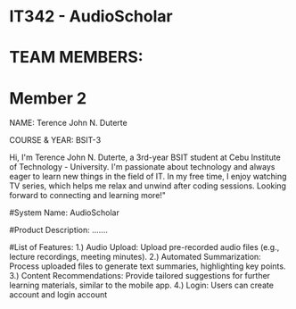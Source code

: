 # IT342 - AudioScholar

# TEAM MEMBERS:

# Member 2
NAME: Terence John N. Duterte

COURSE & YEAR: BSIT-3

Hi, I'm Terence John N. Duterte, a 3rd-year BSIT student at Cebu Institute of Technology - University. I'm passionate about technology and always eager to learn new things in the field of IT. In my free time, I enjoy watching TV series, which helps me relax and unwind after coding sessions. Looking forward to connecting and learning more!"


#System Name: AudioScholar

#Product Description: .......

#List of Features: 
   1.) Audio Upload: Upload pre-recorded audio files (e.g., lecture recordings, meeting minutes).
   2.) Automated Summarization: Process uploaded files to generate text summaries, highlighting key points.
   3.) Content Recommendations: Provide tailored suggestions for further learning materials, similar to the mobile app.
   4.) Login: Users can create account and login account

